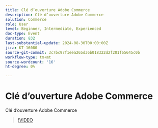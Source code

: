 ```yaml
---
title: Clé d’ouverture Adobe Commerce
description: Clé d’ouverture Adobe Commerce
solution: Commerce
role: User
level: Beginner, Intermediate, Experienced
doc-type: Event
duration: 832
last-substantial-update: 2024-08-30T00:00:00Z
jira: KT-16080
source-git-commit: 3c7bc97f1eea265d36b018322d2f201f65645c0b
workflow-type: tm+mt
source-wordcount: '16'
ht-degree: 0%

---
```



# Clé d’ouverture Adobe Commerce

Clé d’ouverture Adobe Commerce

>[!VIDEO](https://video.tv.adobe.com/v/3453941/?learn=on&captions=fre_fr)
